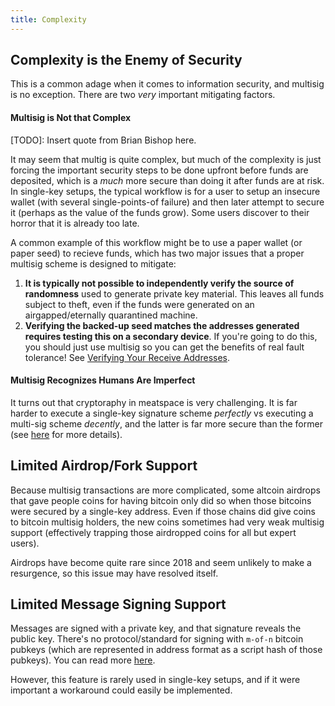 ```yaml
---
title: Complexity
---
```



## Complexity is the Enemy of Security
This is a common adage when it comes to information security, and multisig is no exception.
There are two *very* important mitigating factors.

#### Multisig is Not that Complex
[TODO]: Insert quote from Brian Bishop here.

It may seem that multig is quite complex, but much of the complexity is just forcing the important security steps to be done upfront before funds are deposited, which is a *much* more secure than doing it after funds are at risk.
In single-key setups, the typical workflow is for a user to setup an insecure wallet (with several single-points-of failure) and then later attempt to secure it (perhaps as the value of the funds grow).
Some users discover to their horror that it is already too late.

A common example of this workflow might be to use a paper wallet (or paper seed) to recieve funds, which has two major issues that a proper multisig scheme is designed to mitigate:
1. **It is typically not possible to independently verify the source of randomness** used to generate private key material.
This leaves all funds subject to theft, even if the funds were generated on an airgapped/eternally quarantined machine.
2. **Verifying the backed-up seed matches the addresses generated requires testing this on a secondary device**.
If you're going to do this, you should just use multisig so you can get the benefits of real fault tolerance!
See [Verifying Your Receive Addresses](verify-receive-address/).

#### Multisig Recognizes Humans Are Imperfect
It turns out that cryptoraphy in meatspace is very challenging.
It is far harder to execute a single-key signature scheme *perfectly* vs executing a multi-sig scheme *decently*, and the latter is far more secure than the former (see [here](/why-multisig) for more details).

## Limited Airdrop/Fork Support
Because multisig transactions are more complicated, some altcoin airdrops that gave people coins for having bitcoin only did so when those bitcoins were secured by a single-key address.
Even if those chains did give coins to bitcoin multisig holders, the new coins sometimes had very weak multisig support (effectively trapping those airdropped coins for all but expert users).

Airdrops have become quite rare since 2018 and seem unlikely to make a resurgence, so this issue may have resolved itself.

## Limited Message Signing Support
Messages are signed with a private key, and that signature reveals the public key.
There's no protocol/standard for signing with `m-of-n` bitcoin pubkeys (which are represented in address format as a script hash of those pubkeys).
You can read more [here](https://github.com/spesmilo/electrum/issues/2408).

However, this feature is rarely used in single-key setups, and if it were important a workaround could easily be implemented.
